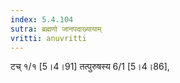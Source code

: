 ```yaml
---
index: 5.4.104
sutra: ब्रह्मणो जानपदाख्यायाम्
vritti: anuvritti
---
```


 टच् १/१ [5।4।91] तत्पुरुषस्य 6/1 [5।4।86],